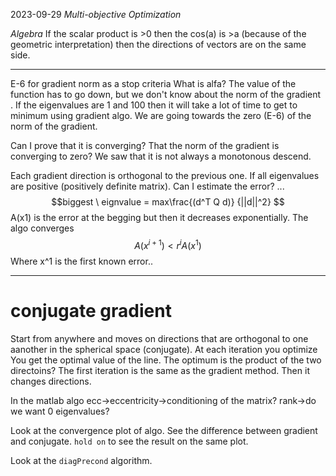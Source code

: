 2023-09-29
*Multi-objective Optimization*


*Algebra*
If the scalar product is >0 then the cos(a) is >a (because of the geometric interpretation) then the directions of vectors are on the same side.

---

E-6 for gradient norm as a stop criteria 
What is alfa?
The value of the function has to go down, but we don't know about the norm of the gradient .
If the eigenvalues are 1 and 100 then it will take a lot of time to get to minimum using gradient algo.
We are going towards the zero (E-6) of the norm of the gradient.

Can I prove that it is converging? That the norm of the gradient is converging to zero? We saw that it is not always a monotonous descend.

Each gradient direction is orthogonal to the previous one. If all eigenvalues are positive (positively definite matrix). Can I estimate the error? ...
$$biggest \  eignvalue = max\frac{(d^T Q d)}
{||d||^2}
$$
A(x1) is the error at the begging but then it decreases exponentially.
The algo converges $$A(x^{i+1})<r^iA(x^1)$$ Where x^1 is the first known error..

---

# conjugate gradient
Start from anywhere and moves on directions that are orthogonal to one aanother in the spherical space (conjugate).
At each iteration you optimize 
You get the optimal value of the line.
The optimum is the product of the two directoins?
The first iteration is the same as the gradient method. Then it changes directions.

In the matlab algo
ecc->eccentricity->conditioning of the matrix?
rank->do we want 0 eigenvalues?

Look at the convergence plot of algo.
See the difference between gradient and conjugate.
`hold on` to see the result on the same plot.

Look at the `diagPrecond` algorithm.





